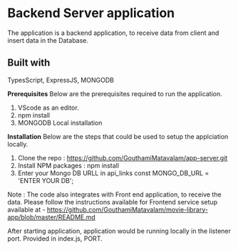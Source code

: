 # Backend Server application 

The application is a backend application, to receive data from client and insert data in the Database.

## Built with
TypesScript,
ExpressJS,
MONGODB

**Prerequisites**
Below are the prerequisites required to run the application.

1. VScode as an editor.
2. npm install
3. MONGODB Local installation

**Installation**
Below are the steps that could be used to setup the applciation locally.

1. Clone the repo : https://github.com/GouthamiMatavalam/app-server.git
3. Install NPM packages : npm install
4. Enter your Mongo DB URLL in api_links
const MONGO_DB_URL = 'ENTER YOUR DB';

Note :
The code also integrates with Front end application, to receive the data.
Please follow the instructions available for Frontend service setup available at - https://github.com/GouthamiMatavalam/movie-library-app/blob/master/README.md

After starting application, application would be running locally in the listener port. Provided in index.js, PORT.
